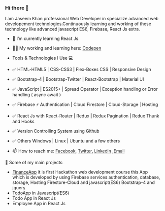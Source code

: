 ### Hi there 👋
I am Jaseem Khan professional Web Developer in specialize advanced web developement technologies.Continuously learning and working of these technology like advanced javascript ES6, Firebase, React Js extra.

- 🌱 I’m currently learning React Js
- 👨‍💻 My working and learning here: [Codepen](https://codepen.io/jskhan211)

- Tools & Technologies I Use 💻
- ✅ HTML-HTML5 | CSS-CSS3 | Flex-Boxes CSS | Responsive Design
- ✅ Bootstrap-4 | Bootstrap-Twitter | React-Bootstrap | Material UI
- ✅ JavaScript | ES2015+ | Spread Operator | Exception handling or Error handling ( async await )
- ✅ Firebase ⚡️ Authentication | Cloud Firestore | Cloud-Storage | Hosting
- ✅ React Js with React-Router | Redux | Redux Pagination | Redux Thunk and Hooks
- ✅ Version Controlling System using Github
- ✅ Others Windows | Linux | Ubuntu and a few others

- 📫 How to reach me: [Facebook](https://www.facebook.com/profile.php?id=100012849786258), [Twitter](https://twitter.com/jskhan211), [Linkedin](https://www.linkedin.com/in/jaseem-khan-4a4b98147/) ,[Email](jskhan211@gmail.com)

🚀 Some of my main projects:
- [FinanceApp](https://finance-app-e0475.web.app/l) it is first Hackathon web development course this App which is developed by using Firebase services authentication, database, storage, Hosting Firestore-Cloud and javascript(ES6) Bootstrap-4 and jquery
- [TodoApp](https://jaseemkhan211.github.io/TodoApp/) in Javascript(ES6)
- Todo App in React Js
- Employee App in React Js

